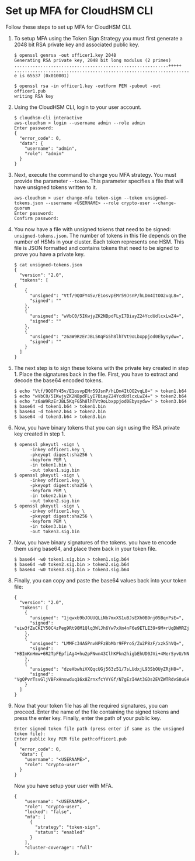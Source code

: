 # Set up MFA for CloudHSM CLI<a name="set-up-mfa-for-cloudhsm-cli"></a>

Follow these steps to set up MFA for CloudHSM CLI\. 

1. To setup MFA using the Token Sign Strategy you must first generate a 2048 bit RSA private key and associated public key\.

   ```
   $ openssl genrsa -out officer1.key 2048
   Generating RSA private key, 2048 bit long modulus (2 primes)
   ...........................................................+++++
   ....................................................................+++++
   e is 65537 (0x010001)
   
   $ openssl rsa -in officer1.key -outform PEM -pubout -out officer1.pub
   writing RSA key
   ```

1. Using the CloudHSM CLI, login to your user account\.

   ```
   $ cloudhsm-cli interactive
   aws-cloudhsm > login --username admin --role admin
   Enter password:
   {
     "error_code": 0,
     "data": {
       "username": "admin",
       "role": "admin"
     }
   }
   ```

1. Next, execute the command to change you MFA strategy\. You must provide the parameter `--token`\. This parameter specifies a file that will have unsigned tokens written to it\.

   ```
   aws-cloudhsm > user change-mfa token-sign --token unsigned-tokens.json --username <USERNAME> --role crypto-user --change-quorum
   Enter password:
   Confirm password:
   ```

1. You now have a file with unsigned tokens that need to be signed: `unsigned-tokens.json`\. The number of tokens in this file depends on the number of HSMs in your cluster\. Each token represents one HSM\. This file is JSON formatted and contains tokens that need to be signed to prove you have a private key\.

   ```
   $ cat unsigned-tokens.json
   {
     "version": "2.0",
     "tokens": [
   {
       {
         "unsigned": "Vtf/9QOFY45v/E1osvpEMr59JsnP/hLDm4ItOO2vqL8=",
         "signed": ""
       },
       {
         "unsigned": "wVbC0/5IKwjyZK2NBpdFLyI7BiayZ24YcdUdlcxLwZ4=",
         "signed": ""
       },
       {
         "unsigned": "z6aW9RzErJBL5KqFG5h8lhTVt9oLbxppjod0Ebysydw=",
         "signed": ""
       }
     ]
   }
   ```

1. The next step is to sign these tokens with the private key created in step 1\. Place the signatures back in the file\. First, you have to extract and decode the base64 encoded tokens\.

   ```
   $ echo "Vtf/9QOFY45v/E1osvpEMr59JsnP/hLDm4ItOO2vqL8=" > token1.b64
   $ echo "wVbC0/5IKwjyZK2NBpdFLyI7BiayZ24YcdUdlcxLwZ4=" > token2.b64
   $ echo "z6aW9RzErJBL5KqFG5h8lhTVt9oLbxppjod0Ebysydw=" > token3.b64
   $ base64 -d token1.b64 > token1.bin
   $ base64 -d token2.b64 > token2.bin
   $ base64 -d token3.b64 > token3.bin
   ```

1. Now, you have binary tokens that you can sign using the RSA private key created in step 1\.

   ```
   $ openssl pkeyutl -sign \
         -inkey officer1.key \
         -pkeyopt digest:sha256 \
         -keyform PEM \
         -in token1.bin \
         -out token1.sig.bin
   $ openssl pkeyutl -sign \
         -inkey officer1.key \
         -pkeyopt digest:sha256 \
         -keyform PEM \
         -in token2.bin \
         -out token2.sig.bin
   $ openssl pkeyutl -sign \
         -inkey officer1.key \
         -pkeyopt digest:sha256 \
         -keyform PEM \
         -in token3.bin \
         -out token3.sig.bin
   ```

1. Now, you have binary signatures of the tokens\. you have to encode them using base64, and place them back in your token file\.

   ```
   $ base64 -w0 token1.sig.bin > token1.sig.b64
   $ base64 -w0 token2.sig.bin > token2.sig.b64 
   $ base64 -w0 token3.sig.bin > token3.sig.b64
   ```

1. Finally, you can copy and paste the base64 values back into your token file:

   ```
   {
     "version": "2.0",
     "tokens": [
       {
         "unsigned": "1jqwxb9bJOUUQLiNb7mxXS1uBJsEXh0B9nj05BqnPsE=",
         "signed": "eiw3fZeCKIY50C4zPeg9Rt90M1Qlq3WlJh6Yw7xXm4nF6e9ETLE39+9M+rUqDWMRZjaBfaMbg5d9yDkz5p13U7ch2tlF9LoYabsWutkT014KRq/rcYMvFsU9n/Ey/TK0PVaxLN42X+pebV4juwMhN4mK4CzdFAJgM+UGBOj4yB9recpOBB9K8QFSpJZALSEdDgUc/mS1eDq3rU0int6+4NKuLQjpR+LSEIWRZ6g6+MND2vXGskxHjadCQ09L7Tz8VcWjKDbxJcBiGKvkqyozl9zrGo8fA3WHBmwiAgS61Merx77ZGY4PFR37+j/YMSC14prCN15DtMRv2xA1SGSb4w=="
       },
       {
         "unsigned": "LMMFc34ASPnvNPFzBbMbr9FProS/Zu2P8zF/xzk5hVQ=",
         "signed": "HBImKnHmw+6R2TpFEpfiAg4+hu2pFNwn43ClhKPkn2higbEhUD0JVi+4MerSyvU/NN79iWVxDvJ9Ito+jpiRQjTfTGEoIteyuAr1v/Bzh+HjmrO53OQpZaJ/VXGIgApD0myuu/ZGNKQTCSkkL7+V81FG7yR1Nm22jUeGa735zvm/E+cenvZdy0VVx6A7WeWrl3JEKKBweHbi+7BwbaW+PTdCuIRd4Ug76Sy+cFhsvcG1k7cMwDh8MgXzIZ2m1f/hdy2j8qAxORTLlmwyUOYvPYOvUhc+s83hx36QpGwGcD7RA0bPT5OrTx7PHd0N1CL+Wwy91We8yIOFBS6nxo1R7w=="
       },
       {
         "unsigned": "dzeHbwhiVXQqcUGj563z51/7sLUdxjL93SbOUyZRjH8=",
         "signed": "VgQPvrTsvGljVBFxHnswduq16x8ZrnxfcYVYGf/N7gEzI4At3GDs2EVZWTRdvS0uGHdkFYp1apHgJZ7PDVmGcTkIXVD2lFYppcgNlSzkYlftr5EOjqS9ZjYEqgGuB4g//MxaBaRbJai/6BlcE92NIdBusTtreIm3yTpjIXNAVoeRSnkfuw7wZcL96QoklNb1WUuSHw+psUyeIVtIwFMHEfFoRC0t+VhmnlnFnkjGPb9W3Aprw2dRRvFM3R2ZTDvMCiOYDzUCd43GftGq2LfxH3qSD51oFHglHQVOY0jyVzzlAvub5HQdtOQdErIeO0/9dGx5yot07o3xaGl5yQRhwA=="
       }
     ]
   }
   ```

1. Now that your token file has all the required signatures, you can proceed\. Enter the name of the file containing the signed tokens and press the enter key\. Finally, enter the path of your public key\.

   ```
   Enter signed token file path (press enter if same as the unsigned token file):
   Enter public key PEM file path:officer1.pub
   {
     "error_code": 0,
     "data": {
       "username": "<USERNAME>",
       "role": "crypto-user"
     }
   }
   ```

   Now you have setup your user with MFA\.

   ```
   {
       "username": "<USERNAME>",
       "role": "crypto-user",
       "locked": "false",
       "mfa": [
         {
           "strategy": "token-sign",
           "status": "enabled"
         }
       ],
       "cluster-coverage": "full"
   },
   ```